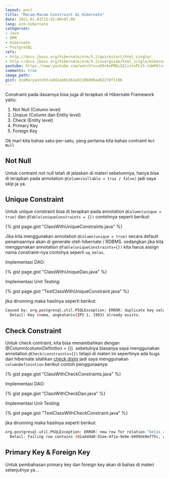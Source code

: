 ```yaml
---
layout: post
title: "Macam-Macam Constraint di Hibernate"
date: 2021-01-03T15:42:00+07:00
lang: orm-hibernate
categories:
- Java
- ORM
- Hibernate
- PostgreSQL
refs: 
- http://docs.jboss.org/hibernate/orm/5.2/quickstart/html_single/
- http://docs.jboss.org/hibernate/orm/5.2/userguide/html_single/Hibernate_User_Guide.html
youtube: https://www.youtube.com/watch?v=uE9rkePMDiI&list=PLV1-tdmPblvxHxNh867D1JR4u52LgzeIr&index=10
comments: true
image_path: 
gist: dimMaryanto93/e8d2abb5361e811860d6a462270f119b
---
```


Constraint pada dasarnya bisa juga di terapkan di Hibernate Framework yaitu:

1. Not Null (Column level)
2. Unqiue (Column dan Entity level)
3. Check (Entity level)
4. Primary Key
5. Foreign Key

Ok mari kita bahas satu-per-satu, yang pertama kita bahas contraint `Not Null`

## Not Null

Untuk contraint not null telah di jelaskan di materi sebelumnya, hanya bisa di terapkan pada annotation `@Column(nullable = trus / false)` jadi saya skip ja ya.

## Unique Constraint

Untuk unique constraint bisa di terapkan pada annotation `@Column(unique = true)` dan `@Table(uniqueConstraints = {})` contohnya seperti berikut:

{% gist page.gist "ClassWithUniqueConstraints.java" %}

Jika kita menggunakan annotation `@Column(unique = true)` secara default penamaannya akan di generate oleh hibernate / RDBMS. sedangkan jika kita menggunakan annotation `@Table(uniqueConstraints={})` kita harus assign nama constraint-nya contohya seperti `uq_kelas`.

Implementasi DAO:

{% gist page.gist "ClassWithUniqueDao.java" %}

Implementasi Unit Testing:

{% gist page.gist "TestClassWIthUniqueConstraint.java" %}

jika dirunning maka hasilnya seperti berikut:

```bash
Caused by: org.postgresql.util.PSQLException: ERROR: duplicate key value violates unique constraint "un_kelas"
  Detail: Key (nama, angkatan)=(IPS 1, 1993) already exists.
```

## Check Constraint

Untuk check contraint, kita bisa menambahkan dengan @Column(columnDefinition = {}). sebetulnya biasanya saya menggunakan annotation `@Check(constraints={})` tetapi di materi ini sepertinya ada bugs dari hibernate silahkan [check disini](https://hibernate.atlassian.net/browse/HHH-4315) jadi saya menggunakan `columnDefinintion` berikut contoh penggunaanya:

{% gist page.gist "ClassWithCheckConstraints.java" %}

Implementasi DAO:

{% gist page.gist "ClassWithCheckDao.java" %}

Implementasi Unit Testing:

{% gist page.gist "TestClassWIthCheckConstraint.java" %}

jika dirunning maka hasilnya seperti berikut:

```bash
org.postgresql.util.PSQLException: ERROR: new row for relation "kelas_check" violates check constraint "kelas_check_angkatan_check"
  Detail: Failing row contains (d1adddd0-91ae-4f1a-9e8e-b999de9ef75c, admin, 2021-01-03 15:23:28.508412, null, null, IPS 1, 1993).
```

## Primary Key & Foreign Key

Untuk pembahasan primary key dan foreign key akan di bahas di materi selanjutnya ya...